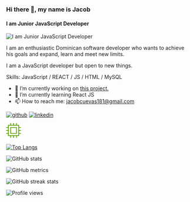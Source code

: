 ### Hi there 👋, my name is Jacob
#### I am Junior JavaScript Developer
![I am Junior JavaScript Developer](https://arturssmirnovs.github.io/github-profile-readme-generator/images/banner.png)

I am an enthusiastic Dominican software developer who wants to achieve his goals and expand, learn and meet new limits.

I am a JavaScript developer but open to new things.

Skills: JavaScript / REACT / JS / HTML / MySQL

- 🔭 I’m currently working on <A href="https://github.com/jacox02/collage-admin">this project.<a/> 
- 🌱 I’m currently learning React JS 
- 📫 How to reach me: jacobcuevas181@gmail.com 


[<img src='https://cdn.jsdelivr.net/npm/simple-icons@3.0.1/icons/github.svg' alt='github' height='40'>](https://github.com/jacox02)  [<img src='https://cdn.jsdelivr.net/npm/simple-icons@3.0.1/icons/linkedin.svg' alt='linkedin' height='40'>](https://www.linkedin.com/in/https://www.linkedin.com/in/jacob-cuevas-7331351a0//)  

<a href='https://docs.github.com/en/developers'><img src='https://raw.githubusercontent.com/acervenky/animated-github-badges/master/assets/devbadge.gif' width='40' height='40'></a> 

[![Top Langs](https://github-readme-stats.vercel.app/api/top-langs/?username=jacox02)](https://github.com/anuraghazra/github-readme-stats)

![GitHub stats](https://github-readme-stats.vercel.app/api?username=jacox02&show_icons=true)  

![GitHub metrics](https://metrics.lecoq.io/jacox02)  

![GitHub streak stats](https://github-readme-streak-stats.herokuapp.com/?user=jacox02)  

![Profile views](https://gpvc.arturio.dev/jacox02)  

